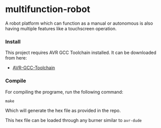 # multifunction-robot
A robot platform which can function as a manual or autonomous is also having multiple features like a touchscreen operation.

### Install

This project requires AVR GCC Toolchain installed. It can be downloaded from here:
- [AVR-GCC-Toolchain](http://avr-eclipse.sourceforge.net/wiki/index.php/The_AVR_GCC_Toolchain)

### Compile

For compiling the programe, run the following command:

`make`

Which will generate the hex file as provided in the repo.

This hex file can be loaded through any burner similar to `avr-dude`
